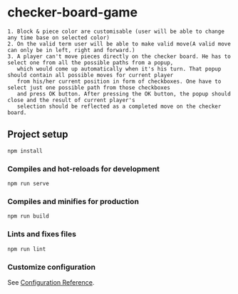 # checker-board-game
```
1. Block & piece color are customisable (user will be able to change any time base on selected color)
2. On the valid term user will be able to make valid move(A valid move can only be in left, right and forward.)
3. A player can't move pieces directly on the checker board. He has to select one from all the possible paths from a popup,
   which would come up automatically when it's his turn. That popup should contain all possible moves for current player
   from his/her current position in form of checkboxes. One have to select just one possible path from those checkboxes
   and press OK button. After pressing the OK button, the popup should close and the result of current player's
   selection should be reflected as a completed move on the checker board.
```

## Project setup
```
npm install
```

### Compiles and hot-reloads for development
```
npm run serve
```

### Compiles and minifies for production
```
npm run build
```

### Lints and fixes files
```
npm run lint
```

### Customize configuration
See [Configuration Reference](https://cli.vuejs.org/config/).
